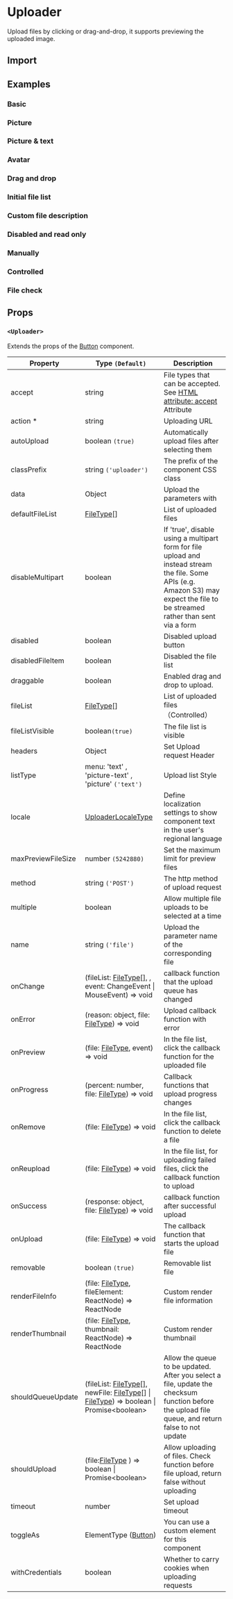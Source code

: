 # Uploader

Upload files by clicking or drag-and-drop, it supports previewing the uploaded image.

## Import

<!--{include:<import-guide>}-->

## Examples

### Basic

<!--{include:`basic.md`}-->

### Picture

<!--{include:`picture.md`}-->

### Picture & text

<!--{include:`picture-text.md`}-->

### Avatar

<!--{include:`avatar.md`}-->

### Drag and drop

<!--{include:`drag-and-drop.md`}-->

### Initial file list

<!--{include:`file-list.md`}-->

### Custom file description

<!--{include:`file-list-custom.md`}-->

### Disabled and read only

<!--{include:`disabled.md`}-->

### Manually

<!--{include:`manually.md`}-->

### Controlled

<!--{include:`controlled.md`}-->

### File check

<!--{include:`check.md`}-->

## Props

### `<Uploader>`

Extends the props of the [Button](/components/button/) component.

| Property           | Type `(Default)`                                                                                                     | Description                                                                                                                                                                      |
| ------------------ | -------------------------------------------------------------------------------------------------------------------- | -------------------------------------------------------------------------------------------------------------------------------------------------------------------------------- |
| accept             | string                                                                                                               | File types that can be accepted. See [HTML attribute: accept](https://developer.mozilla.org/en-US/docs/Web/HTML/Attributes/accept) Attribute                                     |
| action \*          | string                                                                                                               | Uploading URL                                                                                                                                                                    |
| autoUpload         | boolean `(true)`                                                                                                     | Automatically upload files after selecting them                                                                                                                                  |
| classPrefix        | string `('uploader')`                                                                                                | The prefix of the component CSS class                                                                                                                                            |
| data               | Object                                                                                                               | Upload the parameters with                                                                                                                                                       |
| defaultFileList    | [FileType][file][]                                                                                                   | List of uploaded files                                                                                                                                                           |
| disableMultipart   | boolean                                                                                                              | If 'true', disable using a multipart form for file upload and instead stream the file. Some APIs (e.g. Amazon S3) may expect the file to be streamed rather than sent via a form |
| disabled           | boolean                                                                                                              | Disabled upload button                                                                                                                                                           |
| disabledFileItem   | boolean                                                                                                              | Disabled the file list                                                                                                                                                           |
| draggable          | boolean                                                                                                              | Enabled drag and drop to upload.                                                                                                                                                 |
| fileList           | [FileType][file][]                                                                                                   | List of uploaded files （Controlled）                                                                                                                                            |
| fileListVisible    | boolean`(true)`                                                                                                      | The file list is visible                                                                                                                                                         |
| headers            | Object                                                                                                               | Set Upload request Header                                                                                                                                                        |
| listType           | menu: 'text' , 'picture-text' , 'picture' `('text')`                                                                 | Upload list Style                                                                                                                                                                |
| locale             | [UploaderLocaleType](/guide/i18n/#uploader)                                                                          | Define localization settings to show component text in the user's regional language                                                                                              |
| maxPreviewFileSize | number `(5242880)`                                                                                                   | Set the maximum limit for preview files                                                                                                                                          |
| method             | string `('POST')`                                                                                                    | The http method of upload request                                                                                                                                                |
| multiple           | boolean                                                                                                              | Allow multiple file uploads to be selected at a time                                                                                                                             |
| name               | string `('file')`                                                                                                    | Upload the parameter name of the corresponding file                                                                                                                              |
| onChange           | (fileList: [FileType][file][], , event: ChangeEvent \| MouseEvent) => void                                           | callback function that the upload queue has changed                                                                                                                              |
| onError            | (reason: object, file: [FileType][file]) => void                                                                     | Upload callback function with error                                                                                                                                              |
| onPreview          | (file: [FileType][file], event) => void                                                                              | In the file list, click the callback function for the uploaded file                                                                                                              |
| onProgress         | (percent: number, file: [FileType][file]) => void                                                                    | Callback functions that upload progress changes                                                                                                                                  |
| onRemove           | (file: [FileType][file]) => void                                                                                     | In the file list, click the callback function to delete a file                                                                                                                   |
| onReupload         | (file: [FileType][file]) => void                                                                                     | In the file list, for uploading failed files, click the callback function to upload                                                                                              |
| onSuccess          | (response: object, file: [FileType][file]) => void                                                                   | callback function after successful upload                                                                                                                                        |
| onUpload           | (file: [FileType][file]) => void                                                                                     | The callback function that starts the upload file                                                                                                                                |
| removable          | boolean `(true)`                                                                                                     | Removable list file                                                                                                                                                              |
| renderFileInfo     | (file: [FileType][file], fileElement: ReactNode) => ReactNode                                                        | Custom render file information                                                                                                                                                   |
| renderThumbnail    | (file: [FileType][file], thumbnail: ReactNode) => ReactNode                                                          | Custom render thumbnail                                                                                                                                                          |
| shouldQueueUpdate  | (fileList: [FileType][file][], newFile: [FileType][file][] \| [FileType][file]) => boolean \| Promise&lt;boolean&gt; | Allow the queue to be updated. After you select a file, update the checksum function before the upload file queue, and return false to not update                                |
| shouldUpload       | (file:[FileType][file] ) => boolean \| Promise&lt;boolean&gt;                                                        | Allow uploading of files. Check function before file upload, return false without uploading                                                                                      |
| timeout            | number                                                                                                               | Set upload timeout                                                                                                                                                               |
| toggleAs           | ElementType ([Button](/components/button/))                                                                          | You can use a custom element for this component                                                                                                                                  |
| withCredentials    | boolean                                                                                                              | Whether to carry cookies when uploading requests                                                                                                                                 |

<!--{include:(_common/types/file-type.md)}-->

[file]: #code-ts-file-type-code
